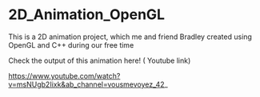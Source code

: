 # 2D_Animation_OpenGL
This is a 2D animation project, which me and friend Bradley created using OpenGL and C++ during our free time

Check the output of this animation here! ( Youtube link)

https://www.youtube.com/watch?v=msNUgb2Iixk&ab_channel=vousmevoyez_42_
